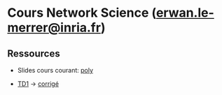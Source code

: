# Cours Network Science (erwan.le-merrer@inria.fr)

## Ressources
* Slides cours courant: [poly](https://github.com/erwanlemerrer/erwanlemerrer.github.io/blob/master/files/cours/slides-c1.pdf)

* [TD1](https://github.com/erwanlemerrer/erwanlemerrer.github.io/blob/master/files/cours/esir-TD1.md) -> [corrigé](https://github.com/erwanlemerrer/erwanlemerrer.github.io/blob/master/files/cours/esir-TD1-correction.md)
